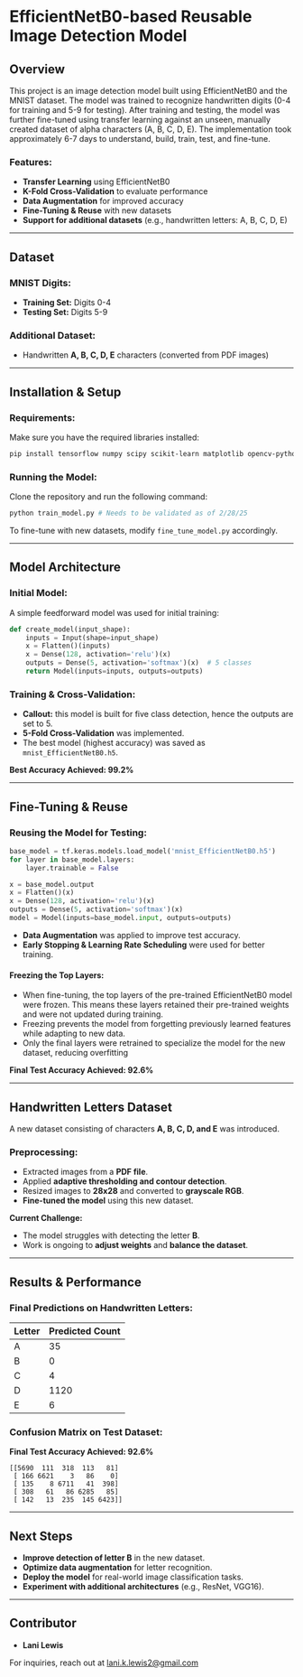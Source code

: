 # EfficientNetB0-based Reusable Image Detection Model

## Overview
This project is an image detection model built using EfficientNetB0 and the MNIST dataset. The model was trained to recognize handwritten digits (0-4 for training and 5-9 for testing). After training and testing, the model was further fine-tuned using transfer learning against an unseen, manually created dataset of alpha characters (A, B, C, D, E). The implementation took approximately 6-7 days to understand, build, train, test, and fine-tune.

### Features:
- **Transfer Learning** using EfficientNetB0
- **K-Fold Cross-Validation** to evaluate performance
- **Data Augmentation** for improved accuracy
- **Fine-Tuning & Reuse** with new datasets
- **Support for additional datasets** (e.g., handwritten letters: A, B, C, D, E)

---

## Dataset
### MNIST Digits:
- **Training Set:** Digits 0-4
- **Testing Set:** Digits 5-9 

### Additional Dataset:
- Handwritten **A, B, C, D, E** characters (converted from PDF images)

---

## Installation & Setup
### Requirements:
Make sure you have the required libraries installed:
```bash
pip install tensorflow numpy scipy scikit-learn matplotlib opencv-python imbalanced-learn PyMuPDF
```

### Running the Model:
Clone the repository and run the following command:
```bash
python train_model.py # Needs to be validated as of 2/28/25
```
To fine-tune with new datasets, modify `fine_tune_model.py` accordingly.

---

## Model Architecture
### Initial Model:
A simple feedforward model was used for initial training:
```python
def create_model(input_shape):
    inputs = Input(shape=input_shape)
    x = Flatten()(inputs)
    x = Dense(128, activation='relu')(x)
    outputs = Dense(5, activation='softmax')(x)  # 5 classes
    return Model(inputs=inputs, outputs=outputs)
```

### Training & Cross-Validation:
- **Callout:** this model is built for five class detection, hence the outputs are set to 5.
- **5-Fold Cross-Validation** was implemented.
- The best model (highest accuracy) was saved as `mnist_EfficientNetB0.h5`.

**Best Accuracy Achieved: 99.2%**

---

## Fine-Tuning & Reuse
### Reusing the Model for Testing:
```python
base_model = tf.keras.models.load_model('mnist_EfficientNetB0.h5')
for layer in base_model.layers:
    layer.trainable = False

x = base_model.output
x = Flatten()(x)
x = Dense(128, activation='relu')(x)
outputs = Dense(5, activation='softmax')(x)
model = Model(inputs=base_model.input, outputs=outputs)
```

- **Data Augmentation** was applied to improve test accuracy.
- **Early Stopping & Learning Rate Scheduling** were used for better training.

#### Freezing the Top Layers:
- When fine-tuning, the top layers of the pre-trained EfficientNetB0 model were frozen. This means these layers retained their pre-trained weights and were not updated during training.
- Freezing prevents the model from forgetting previously learned features while adapting to new data.
- Only the final layers were retrained to specialize the model for the new dataset, reducing overfitting

**Final Test Accuracy Achieved: 92.6%**

---

## Handwritten Letters Dataset
A new dataset consisting of characters **A, B, C, D, and E** was introduced.

### Preprocessing:
- Extracted images from a **PDF file**.
- Applied **adaptive thresholding and contour detection**.
- Resized images to **28x28** and converted to **grayscale RGB**.
- **Fine-tuned the model** using this new dataset.

**Current Challenge:**
- The model struggles with detecting the letter **B**.
- Work is ongoing to **adjust weights** and **balance the dataset**.

---

## Results & Performance
### Final Predictions on Handwritten Letters:
| Letter | Predicted Count |
|--------|----------------|
| A      | 35             |
| B      | 0              |
| C      | 4              |
| D      | 1120           |
| E      | 6              |

### Confusion Matrix on Test Dataset:
**Final Test Accuracy Achieved: 92.6%**
```plaintext
[[5690  111  318  113   81]
 [ 166 6621    3   86    0]
 [ 135    8 6711   41  398]
 [ 308   61   86 6285   85]
 [ 142   13  235  145 6423]]
```

---

## Next Steps
- **Improve detection of letter B** in the new dataset.
- **Optimize data augmentation** for letter recognition.
- **Deploy the model** for real-world image classification tasks.
- **Experiment with additional architectures** (e.g., ResNet, VGG16).

---

## Contributor
- **Lani Lewis** 

For inquiries, reach out at [lani.k.lewis2@gmail.com](mailto:lani.k.lewis2@gmail.com)

